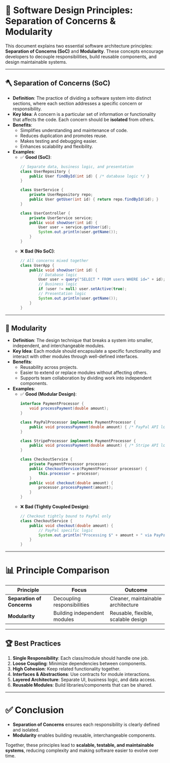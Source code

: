 # 🧱 Software Design Principles: Separation of Concerns & Modularity

This document explains two essential software architecture principles: **Separation of Concerns (SoC)** and **Modularity**. These concepts encourage developers to decouple responsibilities, build reusable components, and design maintainable systems.

---

## 🪓 Separation of Concerns (SoC)

- **Definition**: The practice of dividing a software system into distinct sections, where each section addresses a specific concern or responsibility.  
- **Key Idea**: A concern is a particular set of information or functionality that affects the code. Each concern should be **isolated** from others.  
- **Benefits**:
  - Simplifies understanding and maintenance of code.
  - Reduces duplication and promotes reuse.
  - Makes testing and debugging easier.
  - Enhances scalability and flexibility.
- **Examples**:
  - ✅ **Good (SoC)**:
    ```java
    // Separate data, business logic, and presentation
    class UserRepository {
        public User findById(int id) { /* database logic */ }
    }

    class UserService {
        private UserRepository repo;
        public User getUser(int id) { return repo.findById(id); }
    }

    class UserController {
        private UserService service;
        public void showUser(int id) {
            User user = service.getUser(id);
            System.out.println(user.getName());
        }
    }
    ```
  - ❌ **Bad (No SoC)**:
    ```java
    // All concerns mixed together
    class UserApp {
        public void showUser(int id) {
            // Database logic
            User user = query("SELECT * FROM users WHERE id=" + id);
            // Business logic
            if (user != null) user.setActive(true);
            // Presentation logic
            System.out.println(user.getName());
        }
    }
    ```

---

## 🧩 Modularity

- **Definition**: The design technique that breaks a system into smaller, independent, and interchangeable modules.  
- **Key Idea**: Each module should encapsulate a specific functionality and interact with other modules through well-defined interfaces.  
- **Benefits**:
  - Reusability across projects.
  - Easier to extend or replace modules without affecting others.
  - Supports team collaboration by dividing work into independent components.
- **Examples**:
  - ✅ **Good (Modular Design)**:
    ```java
    interface PaymentProcessor {
        void processPayment(double amount);
    }

    class PayPalProcessor implements PaymentProcessor {
        public void processPayment(double amount) { /* PayPal API logic */ }
    }

    class StripeProcessor implements PaymentProcessor {
        public void processPayment(double amount) { /* Stripe API logic */ }
    }

    class CheckoutService {
        private PaymentProcessor processor;
        public CheckoutService(PaymentProcessor processor) {
            this.processor = processor;
        }
        public void checkout(double amount) {
            processor.processPayment(amount);
        }
    }
    ```
  - ❌ **Bad (Tightly Coupled Design)**:
    ```java
    // Checkout tightly bound to PayPal only
    class CheckoutService {
        public void checkout(double amount) {
            // PayPal specific logic
            System.out.println("Processing $" + amount + " via PayPal...");
        }
    }
    ```

---

# 📊 Principle Comparison

| Principle                 | Focus                         | Outcome                             |
|---------------------------|-------------------------------|-------------------------------------|
| **Separation of Concerns**| Decoupling responsibilities   | Cleaner, maintainable architecture  |
| **Modularity**            | Building independent modules  | Reusable, flexible, scalable design |

---

## 🏆 Best Practices

1. **Single Responsibility**: Each class/module should handle one job.  
2. **Loose Coupling**: Minimize dependencies between components.  
3. **High Cohesion**: Keep related functionality together.  
4. **Interfaces & Abstractions**: Use contracts for module interactions.  
5. **Layered Architecture**: Separate UI, business logic, and data access.  
6. **Reusable Modules**: Build libraries/components that can be shared.  

---

# ✅ Conclusion

- **Separation of Concerns** ensures each responsibility is clearly defined and isolated.  
- **Modularity** enables building reusable, interchangeable components.  

Together, these principles lead to **scalable, testable, and maintainable systems**, reducing complexity and making software easier to evolve over time.
